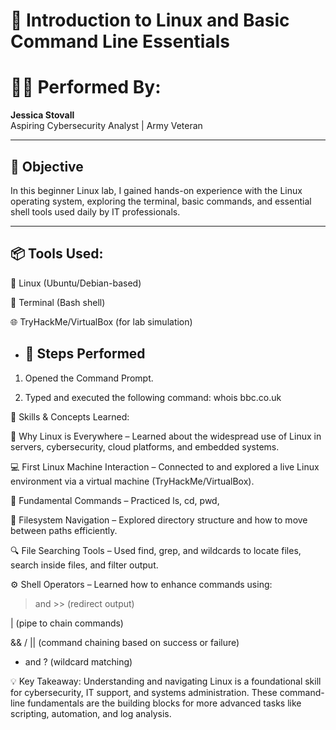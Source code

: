 
 # 🐧 Introduction to Linux and Basic Command Line Essentials
# 🧍🏽 Performed By:
**Jessica Stovall**  
Aspiring Cybersecurity Analyst | Army Veteran 

---

## 📌 Objective
In this beginner Linux lab, I gained hands-on experience with the Linux operating system, exploring the terminal, basic commands, and essential shell tools used daily by IT professionals.


---

## 📦 Tools Used:

🐧 Linux (Ubuntu/Debian-based)

🔐 Terminal (Bash shell)

🌐 TryHackMe/VirtualBox (for lab simulation)

- ## 🧪 Steps Performed
1. Opened the Command Prompt.

2. Typed and executed the following command: whois bbc.co.uk
 

🧠 Skills & Concepts Learned:

📖 Why Linux is Everywhere – Learned about the widespread use of Linux in servers, cybersecurity, cloud platforms, and embedded systems.

💻 First Linux Machine Interaction – Connected to and explored a live Linux environment via a virtual machine (TryHackMe/VirtualBox).

🧾 Fundamental Commands – Practiced ls, cd, pwd, 

📂 Filesystem Navigation – Explored directory structure and how to move between paths efficiently.

🔍 File Searching Tools – Used find, grep, and wildcards to locate files, search inside files, and filter output.

⚙️ Shell Operators – Learned how to enhance commands using:

> and >> (redirect output)

| (pipe to chain commands)

&& / || (command chaining based on success or failure)

* and ? (wildcard matching)

💡 Key Takeaway:
Understanding and navigating Linux is a foundational skill for cybersecurity, IT support, and systems administration. These command-line fundamentals are the building blocks for more advanced tasks like scripting, automation, and log analysis.



